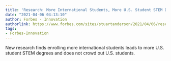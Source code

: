 ```yaml
---
title: 'Research: More International Students, More U.S. Student STEM Degrees'
date: "2021-04-06 04:13:10"
author: Forbes - Innovation
authorlink: https://www.forbes.com/sites/stuartanderson/2021/04/06/research-more-international-students-more-us-student-stem-degrees/
tags:
- Forbes-Innovation
---
```

New research finds enrolling more international students leads to more U.S. student STEM degrees and does not crowd out U.S. students.